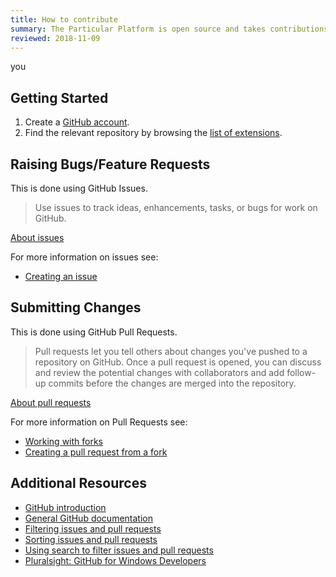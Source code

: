 ```yaml
---
title: How to contribute
summary: The Particular Platform is open source and takes contributions from the community.
reviewed: 2018-11-09
---
```


you

## Getting Started

 1. Create a [GitHub account](https://github.com/join).
 1. Find the relevant repository by browsing the [list of extensions](/components/).


## Raising Bugs/Feature Requests

This is done using GitHub Issues.

> Use issues to track ideas, enhancements, tasks, or bugs for work on GitHub.

[About issues](https://help.github.com/articles/about-issues/)

For more information on issues see:

 * [Creating an issue](https://help.github.com/articles/creating-an-issue/)
 

## Submitting Changes

This is done using GitHub Pull Requests.

> Pull requests let you tell others about changes you've pushed to a repository on GitHub. Once a pull request is opened, you can discuss and review the potential changes with collaborators and add follow-up commits before the changes are merged into the repository.

[About pull requests](https://help.github.com/articles/about-pull-requests/)
 

For more information on Pull Requests see:

 * [Working with forks](https://help.github.com/articles/working-with-forks/)
 * [Creating a pull request from a fork](https://help.github.com/articles/creating-a-pull-request-from-a-fork/)


## Additional Resources

 * [GitHub introduction](https://guides.github.com/activities/hello-world/)
 * [General GitHub documentation](https://help.github.com/)
 * [Filtering issues and pull requests](https://help.github.com/articles/filtering-issues-and-pull-requests/)
 * [Sorting issues and pull requests](https://help.github.com/articles/sorting-issues-and-pull-requests/)
 * [Using search to filter issues and pull requests](https://help.github.com/articles/using-search-to-filter-issues-and-pull-requests/)
 * [Pluralsight: GitHub for Windows Developers](https://www.pluralsight.com/courses/github-windows-developers)
